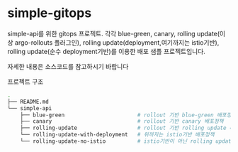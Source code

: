# simple-gitops

simple-api를 위한 gitops 프로젝트. 각각 blue-green, canary, rolling update(이상 argo-rollouts 플러그인), rolling update(deployment,여기까지는 istio기반), rolling update(순수 deployment기반)를 이용한 배포 샘플 프로젝트입니다.

자세한 내용은 소스코드를 참고하시기 바랍니다

프로젝트 구조

```bash
.
├── README.md
└── simple-api
    ├── blue-green                       # rollout 기반 blue-green 배포정책
    ├── canary                           # rollout 기반 canary 배포정책
    ├── rolling-update                   # rollout 기반 rolling update 배포정책
    └── rolling-update-with-deployment   # 위까지는 istio기반 배포정책
    └── rolling-update-no-istio          # istio기반이 아닌 rolling update deployment
```
